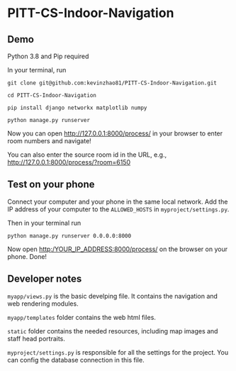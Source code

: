 # PITT-CS-Indoor-Navigation

## Demo
Python 3.8 and Pip required

In your terminal, run
```console
git clone git@github.com:kevinzhao81/PITT-CS-Indoor-Navigation.git
```
```console
cd PITT-CS-Indoor-Navigation
```
```console
pip install django networkx matplotlib numpy
```
```console
python manage.py runserver
```

Now you can open <http://127.0.0.1:8000/process/> in your browser to enter room numbers and navigate!

You can also enter the source room id in the URL, e.g., <http://127.0.0.1:8000/process/?room=6150>

## Test on your phone
Connect your computer and your phone in the same local network. Add the IP address of your computer to the `ALLOWED_HOSTS` in `myproject/settings.py`.

Then in your terminal run
```console
python manage.py runserver 0.0.0.0:8000
```

Now open <http:/YOUR_IP_ADDRESS:8000/process/> on the browser on your phone. Done!

## Developer notes
`myapp/views.py` is the basic develping file. It contains the navigation and web rendering modules.

`myapp/templates` folder contains the web html files.

`static` folder contains the needed resources, including map images and staff head portraits.

`myproject/settings.py` is responsible for all the settings for the project. You can config the database connection in this file.


